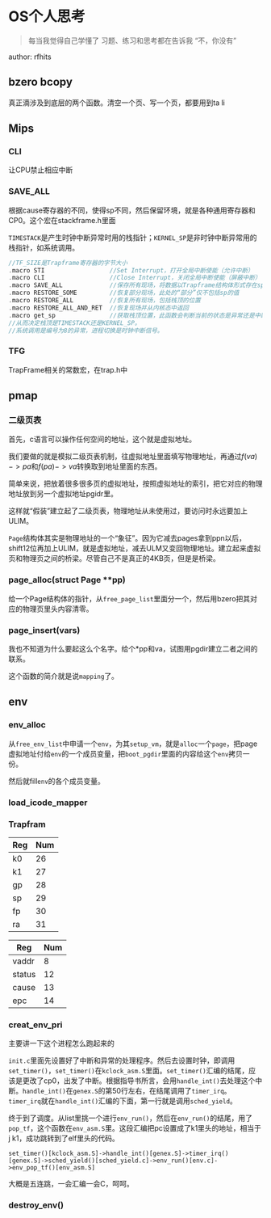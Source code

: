 # OS个人思考

> 每当我觉得自己学懂了
> 习题、练习和思考都在告诉我
> “不，你没有”

author: rfhits

## bzero bcopy

真正滴涉及到底层的两个函数。清空一个页、写一个页，都要用到ta li

## Mips

### CLI

让CPU禁止相应中断

### SAVE_ALL

根据cause寄存器的不同，使得sp不同，然后保留环境，就是各种通用寄存器和CP0。这个宏在stackframe.h里面

`TIMESTACK`是产生时钟中断异常时用的栈指针；`KERNEL_SP`是非时钟中断异常用的栈指针，如系统调用。

```cpp
//TF_SIZE是Trapframe寄存器的字节大小
.macro STI					//Set Interrupt，打开全局中断使能（允许中断）
.macro CLI					//Close Interrupt，关闭全局中断使能（屏蔽中断）
.macro SAVE_ALL             //保存所有现场，将数据以Trapframe结构体形式存在sp为开头的空间中
.macro RESTORE_SOME         //恢复部分现场，此处的“部分”仅不包括sp的值
.macro RESTORE_ALL          //恢复所有现场，包括栈顶的位置
.macro RESTORE_ALL_AND_RET  //恢复现场并从内核态中返回
.macro get_sp               //获取栈顶位置，此函数会判断当前的状态是异常还是中断，
//从而决定栈顶是TIMESTACK还是KERNEL_SP。
//系统调用是编号为8的异常，进程切换是时钟中断信号。
```

### TFG

TrapFrame相关的常数宏，在trap.h中

## pmap

### 二级页表

首先，c语言可以操作任何空间的地址，这个就是虚拟地址。

我们要做的就是模拟二级页表机制，往虚拟地址里面填写物理地址，再通过$f(va)->pa$和$f(pa)->va$转换取到地址里面的东西。

简单来说，把放着很多很多页的虚拟地址，按照虚拟地址的索引，把它对应的物理地址放到另一个虚拟地址pgidr里。

这样就“假装”建立起了二级页表，物理地址从未使用过，要访问时永远要加上ULIM。

`Page`结构体其实是物理地址的一个“象征”。因为它减去pages拿到ppn以后，shift12位再加上ULIM，就是虚拟地址，减去ULM又变回物理地址。建立起来虚拟页和物理页之间的桥梁。尽管自己不是真正的4KB页，但是是桥梁。

### page_alloc(struct Page \*\*pp)

给一个Page结构体的指针，从`free_page_list`里面分一个，然后用bzero把其对应的物理页里头内容清零。

### page_insert(vars)

我也不知道为什么要起这么个名字。给个\*pp和va，试图用pgdir建立二者之间的联系。

这个函数的简介就是说`mapping`了。

## env

### env_alloc

从`free_env_list`中申请一个`env`，为其`setup_vm`，就是`alloc`一个`page`，把page虚拟地址付给`env`的一个成员变量，把`boot_pgdir`里面的内容给这个`env`拷贝一份。

然后就fill`env`的各个成员变量。

### load_icode_mapper

### Trapfram


| Reg | Num |
| - | - |
| k0 | 26 |
| k1 | 27 |
| gp | 28 |
| sp | 29 |
| fp | 30 |
| ra | 31 |


| Reg | Num |
| - | - |
| vaddr | 8 |
| status | 12 |
| cause | 13 |
| epc | 14 |

### creat_env_pri

主要讲一下这个进程怎么跑起来的

`init.c`里面先设置好了中断和异常的处理程序。然后去设置时钟，即调用`set_timer()`，`set_timer()`在`kclock_asm.S`里面。`set_timer()`汇编的结尾，应该是更改了cp0，出发了中断。根据指导书所言，会用`handle_int()`去处理这个中断。`handle_int()`在`genex.S`的第50行左右，在结尾调用了`timer_irq`。`timer_irq`就在`handle_int()`汇编的下面，第一行就是调用`sched_yield`。

终于到了调度。从list里挑一个进行`env_run()`，然后在`env_run()`的结尾，用了`pop_tf`，这个函数在`env_asm.S`里。这段汇编把pc设置成了k1里头的地址，相当于j k1，成功跳转到了elf里头的代码。

`set_timer()[kclock_asm.S]->handle_int()[genex.S]->timer_irq()[genex.S]->sched_yield()[sched_yield.c]->env_run()[env.c]->env_pop_tf()[env_asm.S]`

大概是五连跳，一会汇编一会C，呵呵。

### destroy_env()
